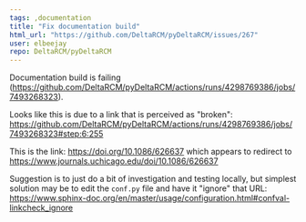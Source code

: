 ```yaml
---
tags: ,documentation
title: "Fix documentation build"
html_url: "https://github.com/DeltaRCM/pyDeltaRCM/issues/267"
user: elbeejay
repo: DeltaRCM/pyDeltaRCM
---
```


Documentation build is failing (https://github.com/DeltaRCM/pyDeltaRCM/actions/runs/4298769386/jobs/7493268323).

Looks like this is due to a link that is perceived as "broken": https://github.com/DeltaRCM/pyDeltaRCM/actions/runs/4298769386/jobs/7493268323#step:6:255

This is the link: https://doi.org/10.1086/626637 which appears to redirect to https://www.journals.uchicago.edu/doi/10.1086/626637

Suggestion is to just do a bit of investigation and testing locally, but simplest solution may be to edit the `conf.py` file and have it "ignore" that URL: https://www.sphinx-doc.org/en/master/usage/configuration.html#confval-linkcheck_ignore